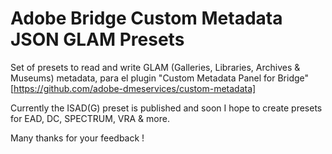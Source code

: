 # Adobe Bridge Custom Metadata JSON GLAM Presets


Set of presets to read and write GLAM (Galleries, Libraries, Archives & Museums) metadata, para el plugin "Custom Metadata Panel for Bridge" [https://github.com/adobe-dmeservices/custom-metadata]


Currently the ISAD(G) preset is published and soon I hope to create presets for EAD, DC, SPECTRUM, VRA & more.

Many thanks for your feedback !
